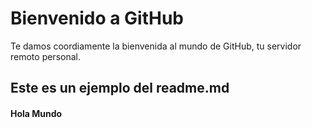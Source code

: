 # Bienvenido a GitHub
Te damos coordiamente la bienvenida al mundo de GitHub, tu servidor remoto personal.
## Este es un ejemplo del readme.md
#### Hola Mundo 
